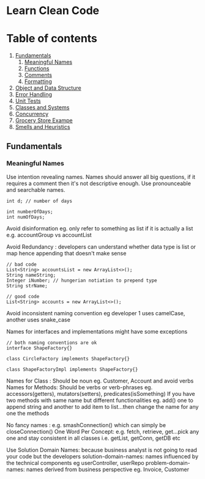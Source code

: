 # Learn Clean Code

# Table of contents
1. [Fundamentals](#fundamentals)
   1. [Meaningful Names](#names)
   2. [Functions](#functions)
   3. [Comments](#comments)
   4. [Formatting](#formatting)
2. [Object and Data Structure](#obj&DS)
3. [Error Handling](#errorHandling)
4. [Unit Tests](#unitTests)
5. [Classes and Systems](#classes)
6. [Concurrency](#concurrency)
7. [Grocery Store Exampe](#example)
8. [Smells and Heuristics](#smells)

## Fundamentals <a name="fundamentals"></a>

### Meaningful Names <a name="names"></a>

Use intention revealing names.
Names should answer all big questions, if it requires a comment then it's not descriptive enough.
Use pronounceable and searchable names. 

```
int d; // number of days

int numberOfDays;
int numOfDays;
```

Avoid disinformation eg. only refer to something as list if it is actually a list
e.g. accountGroup vs accountList

Avoid Redundancy : developers can understand whether data type is list or map hence appending that
doesn't make sense
```
// bad code
List<String> accountsList = new ArrayList<>();
String nameString;
Integer iNumber; // hungerian notiation to prepend type 
String strName;

// good code
List<String> accounts = new ArrayList<>();
```

Avoid inconsistent naming convention eg developer 1 uses camelCase, another uses snake_case

Names for interfaces and implementations might have some exceptions
```
// both naming conventions are ok
interface ShapeFactory{}

class CircleFactory implements ShapeFactory{}

class ShapeFactoryImpl implements ShapeFactory{}
```

Names for Class : Should be noun eg. Customer, Account and avoid verbs
Names for Methods: Should be verbs or verb-phrases eg. accessors(getters), mutators(setters), predicates(isSomething)
If you have two methods with same name but different functionalities eg. add() one to append string and another to add item to list...then change the name
for any one the methods

No fancy names : e.g. smashConnection() which can simply be closeConnection()
One Word Per Concept: e.g. fetch, retrieve, get...pick any one and stay consistent in all classes i.e. getList, getConn, getDB etc

Use Solution Domain Names: because business analyst is not going to read your code but the developers 
solution-domain-names: names influenced by the technical components eg userController, userRepo
problem-domain-names: names derived from business perspective eg. Invoice, Customer

